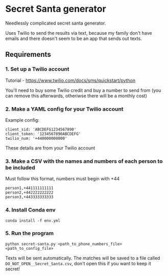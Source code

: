 # Secret Santa generator

Needlessly complicated secret santa generator. 

Uses Twilio to send the results via text, because my family don't have emails and there doesn't seem to be an app that sends out texts.

## Requirements

### 1. Set up a Twilio account

Tutorial - https://www.twilio.com/docs/sms/quickstart/python

You'll need to buy some Twilio credit and buy a number to send from (you can remove this afterwards, otheriwse there will be a monthly cost)

### 2. Make a YAML config for your Twilio account

Example config:
```
client_sid: 'ABCDEFG1234567890'
client_token: '1234567890ABCDEFG'
twilio_num: '+440000000000'
```
These details are from your Twilio account

### 3. Make a CSV with the names and numbers of each person to be included

Must follow this format, numbers must begin with +44
```
person1,+441111111111
person2,+442222222222
person3,+443333333333
```

### 4. Install Conda env

`conda install -f env.yml`

### 5. Run the program

`python secret-santa.py <path_to_phone_numbers_file> <path_to_config_file>`

Texts will be sent automatically. The matches will be saved to a file called `DO_NOT_OPEN__Secret_Santa.csv`, don't open this if you want to keep it secret!
